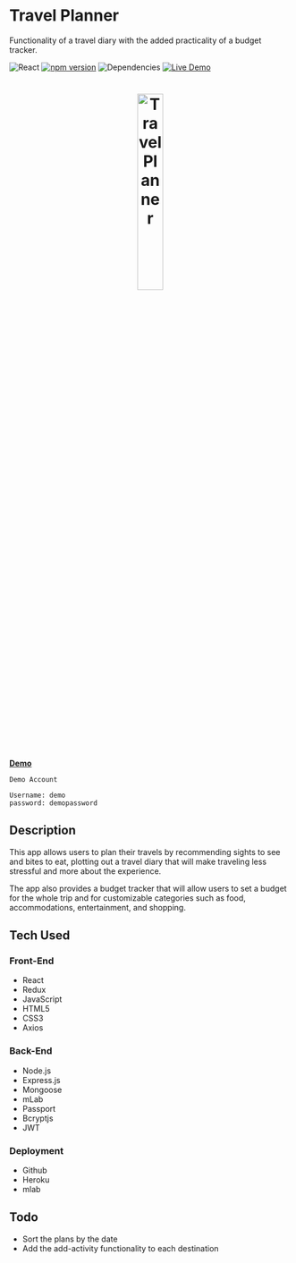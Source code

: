 # Travel Planner
Functionality of a travel diary with the added practicality of a budget tracker.

![React](https://img.shields.io/badge/react-16.6.0%2B-blue.svg) [![npm version](https://img.shields.io/badge/npm%20package-6.4.1-orange.svg)](https://badge.fury.io/js/npm) ![Dependencies](https://img.shields.io/badge/dependencies-up%20to%20date-brightgreen.svg) [![Live Demo](https://img.shields.io/badge/demo-online-green.svg)](https://guarded-lowlands-63388.herokuapp.com/)

<h1 align="center"><img width=30% src=".client/src/img/landing-page.png" alt="Travel Planner"></h1>

<p align="left">
  <strong>
    <a href="https://guarded-lowlands-63388.herokuapp.com/" target="_blank">Demo</a>
  </strong>
</p>

```
Demo Account

Username: demo
password: demopassword

```

## Description
This app allows users to plan their travels by recommending sights to see and bites to eat, plotting out a travel diary that will make traveling less stressful and more about the experience. 

The app also provides a budget tracker that will allow users to set a budget for the whole trip and for customizable categories such as food, accommodations, entertainment, and shopping. 

## Tech Used

### Front-End
* React
* Redux
* JavaScript
* HTML5
* CSS3
* Axios

### Back-End
* Node.js
* Express.js
* Mongoose
* mLab
* Passport
* Bcryptjs
* JWT

### Deployment
* Github
* Heroku
* mlab

## Todo
* Sort the plans by the date
* Add the add-activity functionality to each destination
